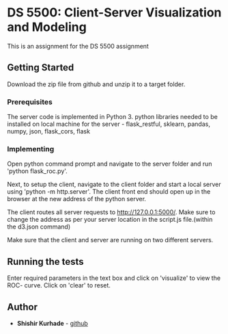 # DS 5500: Client-Server Visualization and Modeling


This is an assignment for the DS 5500 assignment

## Getting Started
Download the zip file from github and unzip it to a target folder.

### Prerequisites

The server code is implemented in Python 3.
python libraries needed to be installed on local machine for the server - flask_restful, sklearn, pandas, numpy, json, flask_cors, flask



### Implementing
Open python command prompt and navigate to the server folder and run 'python flask_roc.py'.

Next, to setup the client, navigate to the client folder and start a local server using 'python -m http.server'.
The client front end should open up in the browser at the new address of the python server. 

The client routes all server requests to http://127.0.0.1:5000/. Make sure to change the address as per your server location in the script.js file.(within the d3.json command)

Make sure that the client and server are running on two different servers.
## Running the tests

Enter required parameters in the text box and click on 'visualize' to view the ROC- curve. Click on 'clear' to reset.



## Author

* **Shishir Kurhade** - [github](https://github.com/shishir-kurhade)







